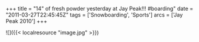 +++
title = "14\" of fresh powder yesterday at Jay Peak!!! #boarding"
date = "2011-03-27T22:45:45Z"
tags = ['Snowboarding', 'Sports']
arcs = ['Jay Peak 2010']
+++

![]({{< localresource "image.jpg" >}})


